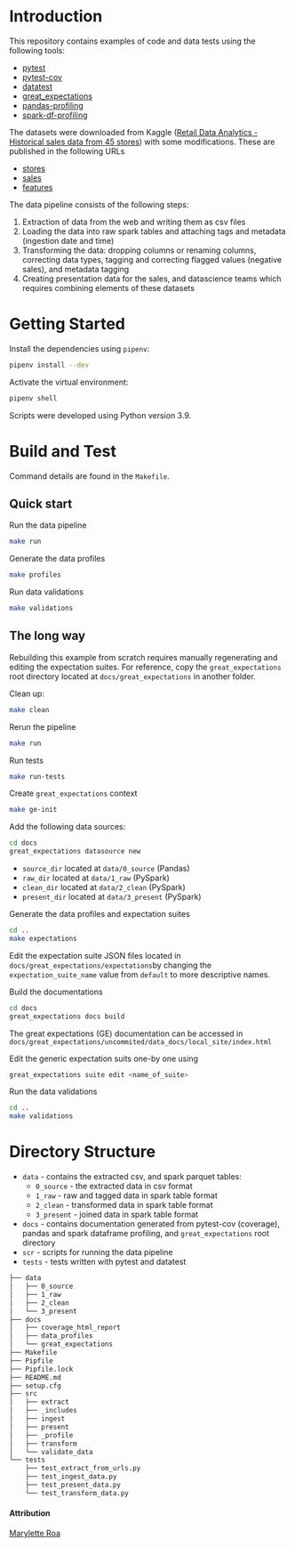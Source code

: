 # Introduction
This repository contains examples of code and data tests using the following tools:

- [pytest](https://docs.pytest.org/en/6.2.x/)
- [pytest-cov](https://pytest-cov.readthedocs.io/en/latest/)
- [datatest](https://datatest.readthedocs.io/en/latest/)
- [great_expectations](https://greatexpectations.io/)
- [pandas-profiling](https://pandas-profiling.github.io/pandas-profiling/docs/master/rtd/)
- [spark-df-profiling](https://github.com/julioasotodv/spark-df-profiling)


The datasets were downloaded from Kaggle ([Retail Data Analytics - Historical sales data from 45 stores](https://www.kaggle.com/manjeetsingh/retaildataset)) with some modifications. These are published in the following URLs

- [stores](https://docs.google.com/spreadsheets/d/e/2PACX-1vTuxA2NrdhAi9DDjDdOznMR1fnv1LiUhf2ztG0QqHAgc_gYK9log0XBZv0VjBB4zzFmGN0gzhD63B07/pubhtml)
- [sales](https://docs.google.com/spreadsheets/d/e/2PACX-1vRxhXER2cpZpyHf1q4Icfc7pT1WrNUR12EZvwa2FHGwuSzzgGr8uIbrtm5jyemvb6HMbfLO9JxUGgLn/pubhtml)
- [features](https://docs.google.com/spreadsheets/d/e/2PACX-1vQvWZRXlB3GMeJRnJQnylZK1G6JFH4oAg8dnNPuQITB0KHZIFO-6ku1hud6zFct3IoNpHINtY_XAiIY/pubhtml)

The data pipeline consists of the following steps:

1. Extraction of data from the web and writing them as csv files
2. Loading the data into raw spark tables and attaching tags and metadata (ingestion date and time)
3. Transforming the data: dropping columns or renaming columns, correcting data types, tagging and correcting flagged values (negative sales), and metadata tagging
4. Creating presentation data for the sales, and datascience teams which requires combining elements of these datasets

# Getting Started

Install the dependencies using `pipenv`:

```sh
pipenv install --dev
```

Activate the virtual environment:

```sh
pipenv shell
```

Scripts were developed using Python version 3.9.

# Build and Test

Command details are found in the `Makefile`.

## Quick start

Run the data pipeline

```sh
make run
```

Generate the data profiles

```sh
make profiles
```

Run data validations

```sh
make validations
```

## The long way

Rebuilding this example from scratch requires manually regenerating and editing the expectation suites. For reference, copy the `great_expectations` root directory located at `docs/great_expectations` in another folder.

Clean up:

```sh
make clean
```

Rerun the pipeline
```sh
make run
```

Run tests
```sh
make run-tests
```

Create `great_expectations` context
```sh
make ge-init
```

Add the following data sources:

```sh
cd docs
great_expectations datasource new
```

- `source_dir` located at `data/0_source` (Pandas)
- `raw_dir` located at `data/1_raw` (PySpark)
- `clean_dir` located at `data/2_clean` (PySpark)
- `present_dir` located at `data/3_present` (PySpark)

Generate the data profiles and expectation suites
```sh
cd ..
make expectations
```

Edit the expectation suite JSON files located in `docs/great_expectations/expectations`by changing the `expectation_suite_name` value from `default` to more descriptive names.


Build the documentations

```sh
cd docs
great_expectations docs build
```

The great expectations (GE) documentation can be accessed in `docs/great_expectations/uncommited/data_docs/local_site/index.html`

Edit the generic expectation suits one-by one using

```sh
great_expectations suite edit <name_of_suite>
```

Run the data validations
```sh
cd ..
make validations
```

# Directory Structure
- `data` - contains the extracted csv, and spark parquet tables:
    - `0_source` - the extracted data in csv format
    - `1_raw` - raw and tagged data in spark table format
    - `2_clean` - transformed data in spark table format
    - `3_present` - joined data in spark table format
- `docs` - contains documentation generated from pytest-cov (coverage), pandas and spark dataframe profiling, and `great_expectations` root directory
- `scr` - scripts for running the data pipeline
- `tests` - tests written with pytest and datatest

```sh
├── data                                                                                     
│   ├── 0_source                                                                             
│   ├── 1_raw                                                                                
│   ├── 2_clean                                                                              
│   └── 3_present                                                                            
├── docs                                                                                     
│   ├── coverage_html_report                                                                 
│   ├── data_profiles                                                                        
│   └── great_expectations                                                                                                                               
├── Makefile                                                                                 
├── Pipfile                                                                                  
├── Pipfile.lock                                                                             
├── README.md                                                                                                                                                    
├── setup.cfg                                                                                
├── src                                                                                      
│   ├── extract                                                                              
│   ├── _includes                                                                            
│   ├── ingest                                                                               
│   ├── present                                                                              
│   ├── _profile                                                                             
│   ├── transform                                                                            
│   └── validate_data                                                                        
└── tests                                                                                    
    ├── test_extract_from_urls.py                                                            
    ├── test_ingest_data.py                                                                  
    ├── test_present_data.py                                                                 
    └── test_transform_data.py 
```

#### Attribution
[Marylette Roa](https://github.com/maryletteroa)